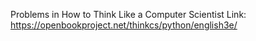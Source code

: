 Problems in How to Think Like a Computer Scientist
Link: https://openbookproject.net/thinkcs/python/english3e/
